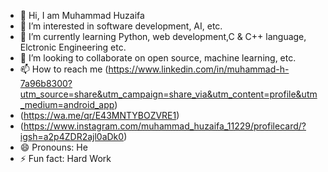- 👋 Hi, I am Muhammad Huzaifa 
- 👀 I’m interested in software development, AI, etc.
- 🌱 I’m currently learning Python, web development,C & C++ language, Elctronic Engineering etc.
- 💞️ I’m looking to collaborate on open source, machine learning, etc.
- 📫 How to reach me (https://www.linkedin.com/in/muhammad-h-7a96b8300?utm_source=share&utm_campaign=share_via&utm_content=profile&utm_medium=android_app)
- (https://wa.me/qr/E43MNTYBOZVRE1)
- (https://www.instagram.com/muhammad_huzaifa_11229/profilecard/?igsh=a2p4ZDR2ajl0aDk0)
- 😄 Pronouns: He
- ⚡ Fun fact: Hard Work

<!---
muhammad-huzaifa-11229/muhammad-huzaifa-11229 is a ✨ special ✨ repository because its `README.md` (this file) appears on your GitHub profile.
You can click the Preview link to take a look at your changes.
--->
